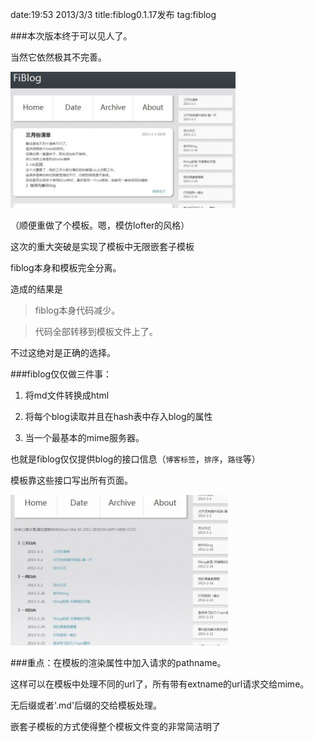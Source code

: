 date:19:53 2013/3/3
title:fiblog0.1.17发布
tag:fiblog

###本次版本终于可以见人了。

当然它依然极其不完善。

![fiblog1](fiblog1.jpg)

（顺便重做了个模板。嗯，模仿lofter的风格）

这次的重大突破是实现了模板中无限嵌套子模板

fiblog本身和模板完全分离。

造成的结果是

> fiblog本身代码减少。

> 代码全部转移到模板文件上了。

不过这绝对是正确的选择。

###fiblog仅仅做三件事：

1. 将md文件转换成html

2. 将每个blog读取并且在hash表中存入blog的属性

3. 当一个最基本的mime服务器。

也就是fiblog仅仅提供blog的接口信息（`博客标签`，`排序`，`路径`等）

模板靠这些接口写出所有页面。

![fiblog2](fiblog2.jpg)

###重点：在模板的渲染属性中加入请求的pathname。

这样可以在模板中处理不同的url了，所有带有extname的url请求交给mime。

无后缀或者'.md'后缀的交给模板处理。

嵌套子模板的方式使得整个模板文件变的非常简洁明了






